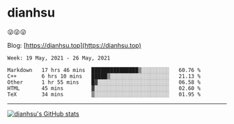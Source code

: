 
# dianhsu

:stuck_out_tongue_winking_eye::stuck_out_tongue_winking_eye::stuck_out_tongue_winking_eye:

Blog: [https://dianhsu.top](https://dianhsu.top)

<!--START_SECTION:waka-->
```text
Week: 19 May, 2021 - 26 May, 2021

Markdown   17 hrs 46 mins  ███████████████▒░░░░░░░░░   60.76 % 
C++        6 hrs 10 mins   █████▒░░░░░░░░░░░░░░░░░░░   21.13 % 
Other      1 hr 55 mins    █▓░░░░░░░░░░░░░░░░░░░░░░░   06.58 % 
HTML       45 mins         ▓░░░░░░░░░░░░░░░░░░░░░░░░   02.60 % 
TeX        34 mins         ▒░░░░░░░░░░░░░░░░░░░░░░░░   01.95 % 
```
<!--END_SECTION:waka-->

---

[![dianhsu's GitHub stats](https://github-readme-stats.vercel.app/api?username=dianhsu)](https://github.com/anuraghazra/github-readme-stats)
